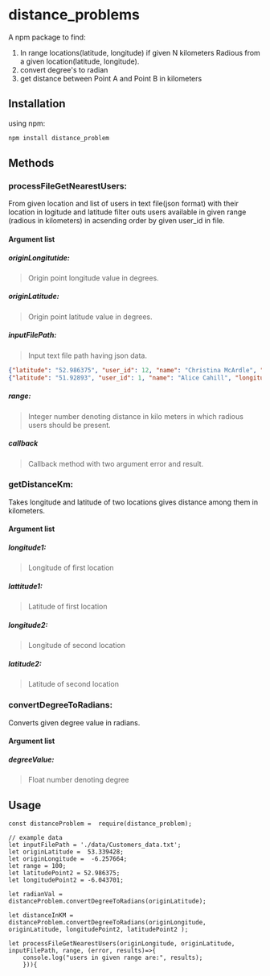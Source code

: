 # distance_problems
A npm package to find:
1. In range locations(latitude, longitude) if given N kilometers Radious from a given location(latitude, longitude).
2. convert degree's to radian
3. get distance between Point A and Point B in kilometers


## Installation
using npm:
```bash
npm install distance_problem
```

## Methods

### processFileGetNearestUsers:
From given location and list of users in text file(json format) with their location in logitude and latitude filter outs users available in given range (radious in kilometers) in acsending order by given user_id in file.
#### Argument list

##### originLongitutide:
>Origin point longitude value in degrees.

##### originLatitude:
>Origin point latitude value in degrees.

##### inputFilePath:
>Input text file path having json data.

```json
{"latitude": "52.986375", "user_id": 12, "name": "Christina McArdle", "longitude": "-6.043701"}
{"latitude": "51.92893", "user_id": 1, "name": "Alice Cahill", "longitude": "-10.27699"}
```

##### range:
>Integer number denoting distance in kilo meters in which radious users should be present. 

##### callback
>Callback method with two argument error and result.

### getDistanceKm:
Takes longitude and latitude of two locations gives distance among them in kilometers. 

#### Argument list
##### longitude1:
>Longitude of first location

##### lattitude1:
>Latitude of first location

##### longitude2:
>Longitude of second location

##### latitude2:
> Latitude of second location


### convertDegreeToRadians:
Converts given degree value in radians.

#### Argument list
##### degreeValue:
> Float number denoting degree 
 


## Usage
```nodejs
const distanceProblem =  require(distance_problem);

// example data
let inputFilePath = './data/Customers_data.txt';
let originLatitude =  53.339428;
let originLongitude =  -6.257664;
let range = 100;
let latitudePoint2 = 52.986375;
let longitudePoint2 = -6.043701;

let radianVal = distanceProblem.convertDegreeToRadians(originLatitude);

let distanceInKM = distanceProblem.convertDegreeToRadians(originLongitude,     originLatitude, longitudePoint2, latitudePoint2 );

let processFileGetNearestUsers(originLongitude, originLatitude,         inputFilePath, range, (error, results)=>{
    console.log("users in given range are:", results);
    })){
```
